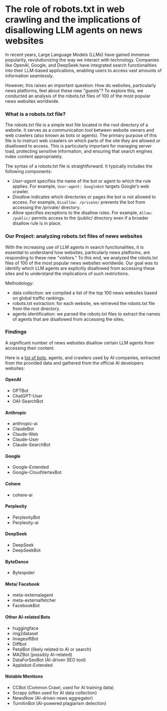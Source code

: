 # The role of robots.txt in web crawling and the implications of disallowing LLM agents on news websites
In recent years, Large Language Models (LLMs) have gained immense popularity, revolutionizing the way we interact with technology. Companies like OpenAI, Google, and DeepSeek have integrated search functionalities into their LLM-based applications, enabling users to access vast amounts of information seamlessly. 

However, this raises an important question: How do websites, particularly news platforms, feel about these new "guests"? To explore this, we conducted an analysis of the robots.txt files of 100 of the most popular news websites worldwide.

### What is a robots.txt file?
The robots.txt file is a simple text file located in the root directory of a website. It serves as a communication tool between website owners and web crawlers (also known as bots or agents). The primary purpose of this file is to instruct web crawlers on which parts of the site they are allowed or disallowed to access. This is particularly important for managing server load, protecting sensitive information, and ensuring that search engines index content appropriately.

The syntax of a robots.txt file is straightforward. It typically includes the following components:
* *User-agent* specifies the name of the bot or agent to which the rule applies. For example, `User-agent: Googlebot` targets Google's web crawler.
* *Disallow* indicates which directories or pages the bot is not allowed to access. For example, `Disallow: /private/` prevents the bot from accessing the /private/ directory.
* *Allow* specifies exceptions to the disallow rules. For example, `Allow: /public/` permits access to the /public/ directory even if a broader disallow rule is in place.

### Our Project: analyzing robots.txt files of news websites
With the increasing use of LLM agents in search functionalities, it is essential to understand how websites, particularly news platforms, are responding to these new "visitors." To this end, we analyzed the robots.txt files of 100 of the most popular news websites worldwide. Our goal was to identify which LLM agents are explicitly disallowed from accessing these sites and to understand the implications of such restrictions.

Methodology:
* data collection: we compiled a list of the top 100 news websites based on global traffic rankings.
* robots.txt extraction: for each website, we retrieved the robots.txt file from the root directory.
* agents identification: we parsed the robots.txt files to extract the names of agents that are disallowed from accessing the sites.

### Findings
A significant number of news websites disallow certain LLM agents from accessing their content.

Here is a [list of bots](data/list_ai.txt), agents, and crawlers used by AI companies, extracted from the provided data and gathered from the official AI developers websites:

#### OpenAI
* GPTBot
* ChatGPT-User
* OAI-SearchBot

#### Anthropic
* anthropic-ai
* ClaudeBot
* Claude-Web
* Claude-User
* Claude-SearchBot

#### Google
* Google-Extended
* Google-CloudVertexBot

#### Cohere
* cohere-ai

#### Perplexity
* PerplexityBot
* Perplexity-ai

#### DeepSeek
* DeepSeek
* DeepSeekBot

#### ByteDance
* Bytespider

#### Meta/ Facebook
* meta-externalagent
* meta-externalfetcher
* FacebookBot

#### Other AI-related Bots
* huggingface
* img2dataset
* ImagesiftBot
* Diffbot
* PetalBot (likely related to AI or search)
* MAZBot (possibly AI-related)
* DataForSeoBot (AI-driven SEO tool)
* Applebot-Extended

#### Notable Mentions
* CCBot (Common Crawl, used for AI training data)
* Scrapy (often used for AI data collection)
* NewsNow (AI-driven news aggregator)
* TurnitinBot (AI-powered plagiarism detection)
